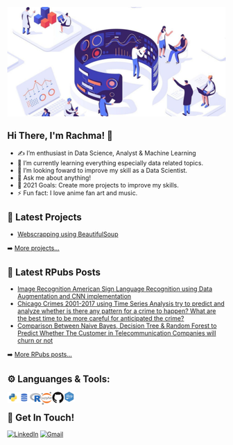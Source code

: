 ![](https://github.com/rachmaapriyani/rachmaapriyani/blob/main/banner.jpg)

## Hi There, I'm Rachma! 👋

- ✍ I’m enthusiast in Data Science, Analyst & Machine Learning
- 🌱 I’m currently learning everything especially data related topics.
- 🔭 I’m looking foward to improve my skill as a Data Scientist.
- 💬 Ask me about anything!
- 🥅 2021 Goals: Create more projects to improve my skills.
- ⚡ Fun fact: I love anime fan art and music.

## 📑 Latest Projects

- [Webscrapping using BeautifulSoup](https://github.com/rachmaapriyani/capstone-webscraping-beautifulsoup)

➡️ [More projects...](https://github.com/rachmaapriyani?tab=repositories)
<br>

## 📕 Latest RPubs Posts

- [Image Recognition American Sign Language Recognition using Data Augmentation and CNN implementation](https://rpubs.com/racha/aslrecognition)
- [Chicago Crimes 2001-2017 using Time Series Analysis try to predict and analyze whether is there any pattern for a crime to happen? What are the best time to be more careful for anticipated the crime?](https://rpubs.com/racha/chicagocrimes)
- [Comparison Between Naive Bayes, Decision Tree & Random Forest to Predict Whether The Customer in Telecommunication Companies will churn or not](https://rpubs.com/racha/telcochurn)

➡️ [More RPubs posts...](https://rpubs.com/racha)

## ⚙️ Languanges & Tools:

<img align="left" alt="python" width="26px" src="https://raw.githubusercontent.com/github/explore/80688e429a7d4ef2fca1e82350fe8e3517d3494d/topics/python/python.png" />
<img align="left" alt="SQL" width="26px" src="https://raw.githubusercontent.com/github/explore/80688e429a7d4ef2fca1e82350fe8e3517d3494d/topics/sql/sql.png" />
<img align="left" alt="R" width="26px" src="https://raw.githubusercontent.com/github/explore/80688e429a7d4ef2fca1e82350fe8e3517d3494d/topics/r/r.png" />
<img align="left" alt="jupyter" width="26px" src="https://github.com/VictorNugraha/VictorNugraha/blob/main/jn.png" />
<img align="left" alt="GitHub" width="26px" src="https://raw.githubusercontent.com/github/explore/78df643247d429f6cc873026c0622819ad797942/topics/github/github.png" />
<img align="left" alt="shiny" width="26px" src="https://github.com/VictorNugraha/VictorNugraha/blob/main/shiny.png" />
<br>

## 👀 Get In Touch!

<a href="https://www.linkedin.com/in/rachma-apriyani/" target="_blank"><img src="https://img.shields.io/badge/LinkedIn-%230077B5.svg?&style=flat-square&logo=linkedin&logoColor=white" alt="LinkedIn"></a>
<a href="mailto:rachma.a@gmail.com"><img alt="Gmail" src="https://img.shields.io/badge/Gmail-D14836?style=flat&logo=gmail&logoColor=white" /></a> 

<br />

[linkedin]: https://www.linkedin.com/in/rachma-apriyani/
